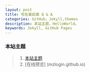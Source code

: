 ```yaml
---
layout: post
title: 写在最前面 Q & A
categories: GitHub，Jekyll,themes
description: 本站主题，HelloWorld。
keywords: Jekyll, GitHub Pages
---
```

 
 ### 本站主题
> 1. [本站主题](https://github.com/mzlogin/mzlogin.github.io)
> 2. [在线预览] (mzlogin.github.io)
